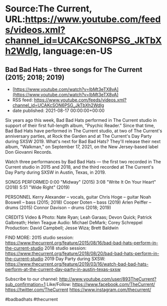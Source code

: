 # Source:The Current, URL:https://www.youtube.com/feeds/videos.xml?channel_id=UCAKcSON6PSG_JkTbXh2WdIg, language:en-US

## Bad Bad Hats - three songs for The Current (2015; 2018; 2019)
 - [https://www.youtube.com/watch?v=IbMt3eTX8vA](https://www.youtube.com/watch?v=IbMt3eTX8vA)
 - RSS feed: https://www.youtube.com/feeds/videos.xml?channel_id=UCAKcSON6PSG_JkTbXh2WdIg
 - date published: 2021-08-17 00:00:00+00:00

Six years ago this week, Bad Bad Hats performed in The Current studio in support of their first full-length album, "Psychic Reader." Since that time, Bad Bad Hats have performed in The Current studio, at two of The Current's anniversary parties, at Rock the Garden and at The Current's Day Party during SXSW 2019. What's next for Bad Bad Hats? They'll release their next album, "Walkman," on September 17, 2021, on the New Jersey-based label Don Giovanni Records.

Watch three performances by Bad Bad Hats — the first two recorded in The Current studio in 2015 and 2018, and the third recorded at The Current's Day Party during SXSW in Austin, Texas, in 2019.

SONGS PERFORMED
0:00 "Midway" (2015)
3:08 "Write It On Your Heart" (2018)
5:51 "Wide Right" (2019)

PERSONNEL
Kerry Alexander – vocals, guitar
Chris Hoge – guitar
Noah Boswell – bass (2015; 2018)
Cooper Doten – bass (2019)
Arlen Peiffer – drums (2015)
Connor Davison – drums (2018; 2019)

CREDITS
Video & Photo: Nate Ryan; Leah Garaas; Devon Quick; Patrick Galbreath; Helen Teague
Audio: Michael DeMark; Corey Schreppel
Production: David Campbell; Jesse Wiza; Brett Baldwin

FIND MORE:
2015 studio session: https://www.thecurrent.org/feature/2015/08/16/bad-bad-hats-perform-in-the-current-studio
2018 studio session: https://www.thecurrent.org/feature/2018/08/20/bad-bad-hats-perform-in-the-current-studio
2019 Day Party during SXSW:
https://www.thecurrent.org/feature/2019/03/16/watch-bad-bad-hats-perform-at-the-current-day-party-in-austin-texas-sxsw

Subscribe to our channel:
http://www.youtube.com/user/893TheCurrent?sub_confirmation=1
Like/Follow:
https://www.facebook.com/TheCurrent/
https://twitter.com/TheCurrent
https://www.instagram.com/thecurrent/

#badbadhats #thecurrent

